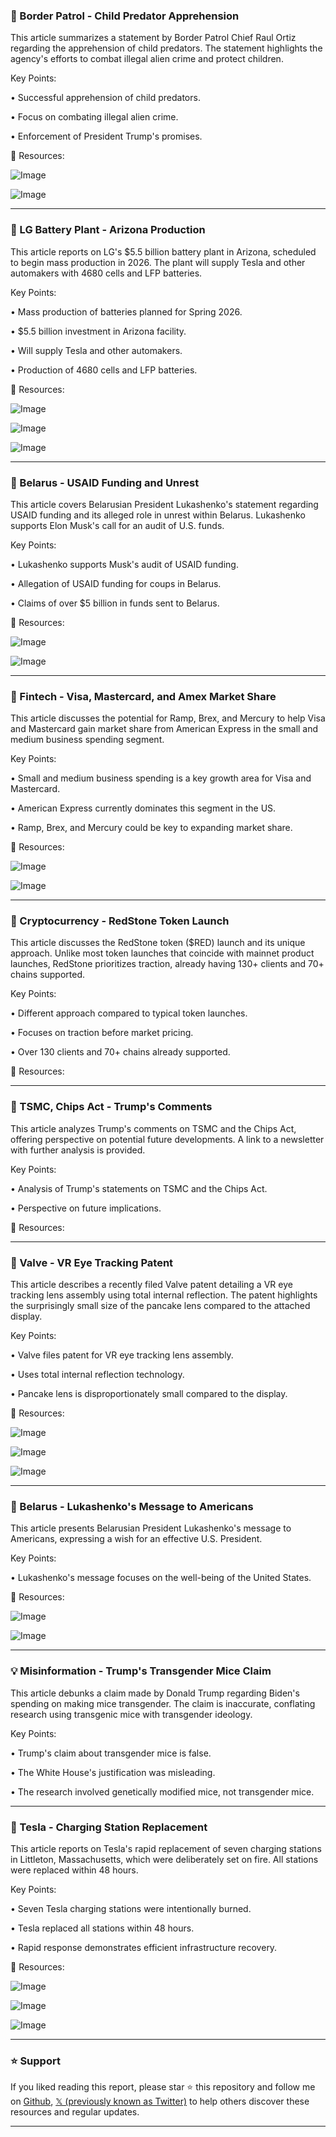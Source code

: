### 🤖 Border Patrol - Child Predator Apprehension

This article summarizes a statement by Border Patrol Chief Raul Ortiz regarding the apprehension of child predators.  The statement highlights the agency's efforts to combat illegal alien crime and protect children.

Key Points:

• Successful apprehension of child predators.


•  Focus on combating illegal alien crime.


•  Enforcement of President Trump's promises.


🔗 Resources:

![Image](https://pbs.twimg.com/ext_tw_video_thumb/1897446676245176320/pu/img/fk8Jiek-tuZeAK0K.jpg)

![Image](https://pbs.twimg.com/ext_tw_video_thumb/1897403304868495360/pu/img/0louXN2Ac6HHt7O7?format=jpg&name=240x240)


---
### 🚀  LG Battery Plant - Arizona Production

This article reports on LG's $5.5 billion battery plant in Arizona, scheduled to begin mass production in 2026. The plant will supply Tesla and other automakers with 4680 cells and LFP batteries.

Key Points:

• Mass production of batteries planned for Spring 2026.


•  $5.5 billion investment in Arizona facility.


•  Will supply Tesla and other automakers.


•  Production of 4680 cells and LFP batteries.


🔗 Resources:

![Image](https://pbs.twimg.com/media/GlVqX1cW0AA_Z78?format=jpg&name=small)

![Image](https://pbs.twimg.com/media/GlVqX1dXYAAJkMI?format=jpg&name=360x360)

![Image](https://pbs.twimg.com/media/GlVqX1cWYAAgGvS?format=jpg&name=360x360)


---
### 🤖 Belarus - USAID Funding and Unrest

This article covers Belarusian President Lukashenko's statement regarding USAID funding and its alleged role in unrest within Belarus. Lukashenko supports Elon Musk's call for an audit of U.S. funds.

Key Points:

•  Lukashenko supports Musk's audit of USAID funding.


•  Allegation of USAID funding for coups in Belarus.


•  Claims of over $5 billion in funds sent to Belarus.



🔗 Resources:

![Image](https://pbs.twimg.com/ext_tw_video_thumb/1897085059020042240/pu/img/_f9mImtDmWDofqnX.jpg)

![Image](https://pbs.twimg.com/amplify_video_thumb/1897079609515966464/img/k-7xyzsts27MrGBz?format=jpg&name=240x240)


---
### 🚀 Fintech - Visa, Mastercard, and Amex Market Share

This article discusses the potential for Ramp, Brex, and Mercury to help Visa and Mastercard gain market share from American Express in the small and medium business spending segment.

Key Points:

•  Small and medium business spending is a key growth area for Visa and Mastercard.


• American Express currently dominates this segment in the US.


•  Ramp, Brex, and Mercury could be key to expanding market share.


🔗 Resources:

![Image](https://pbs.twimg.com/media/GlVfTaRWkAAWjee?format=jpg&name=small)

![Image](https://pbs.twimg.com/media/GlVfg4wXcAAr3Kq?format=jpg&name=small)


---
### 🤖 Cryptocurrency - RedStone Token Launch

This article discusses the RedStone token ($RED) launch and its unique approach.  Unlike most token launches that coincide with mainnet product launches, RedStone prioritizes traction, already having 130+ clients and 70+ chains supported.

Key Points:

•  Different approach compared to typical token launches.


•  Focuses on traction before market pricing.


•  Over 130 clients and 70+ chains already supported.


🔗 Resources:


---
### 🤖  TSMC, Chips Act - Trump's Comments

This article analyzes Trump's comments on TSMC and the Chips Act, offering perspective on potential future developments.  A link to a newsletter with further analysis is provided.

Key Points:


• Analysis of Trump's statements on TSMC and the Chips Act.


•  Perspective on future implications.


🔗 Resources:


---
### 🤖 Valve - VR Eye Tracking Patent

This article describes a recently filed Valve patent detailing a VR eye tracking lens assembly using total internal reflection.  The patent highlights the surprisingly small size of the pancake lens compared to the attached display.

Key Points:

•  Valve files patent for VR eye tracking lens assembly.


•  Uses total internal reflection technology.


•  Pancake lens is disproportionately small compared to the display.


🔗 Resources:

![Image](https://pbs.twimg.com/media/GlVf2vcXsAA2zDR?format=jpg&name=small)

![Image](https://pbs.twimg.com/media/GlVf2vbWcAAJ3yD?format=jpg&name=360x360)

![Image](https://pbs.twimg.com/media/GlVf2vdWwAAc30T?format=jpg&name=small)


---
### 🤖 Belarus - Lukashenko's Message to Americans

This article presents Belarusian President Lukashenko's message to Americans, expressing a wish for an effective U.S. President.

Key Points:


•  Lukashenko's message focuses on the well-being of the United States.



🔗 Resources:

![Image](https://pbs.twimg.com/ext_tw_video_thumb/1897496428810760192/pu/img/JXwchvbflsUh-unW.jpg)

![Image](https://pbs.twimg.com/amplify_video_thumb/1897079609515966464/img/k-7xyzsts27MrGBz?format=jpg&name=240x240)


---
### 💡  Misinformation - Trump's Transgender Mice Claim

This article debunks a claim made by Donald Trump regarding Biden's spending on making mice transgender. The claim is inaccurate, conflating research using transgenic mice with transgender ideology.

Key Points:

• Trump's claim about transgender mice is false.


•  The White House's justification was misleading.


•  The research involved genetically modified mice, not transgender mice.


---
### 🚀 Tesla - Charging Station Replacement

This article reports on Tesla's rapid replacement of seven charging stations in Littleton, Massachusetts, which were deliberately set on fire.  All stations were replaced within 48 hours.

Key Points:

• Seven Tesla charging stations were intentionally burned.


• Tesla replaced all stations within 48 hours.


•  Rapid response demonstrates efficient infrastructure recovery.


🔗 Resources:

![Image](https://pbs.twimg.com/ext_tw_video_thumb/1897511896657297409/pu/img/Hc6BrzIoWHDV2579.jpg)

![Image](https://pbs.twimg.com/ext_tw_video_thumb/1896741615064010752/pu/img/YpkavwAt0WZfv3cd?format=jpg&name=240x240)

![Image](https://pbs.twimg.com/media/GlKUez1WsAAhtUz?format=jpg&name=360x360)


---

### ⭐️ Support

If you liked reading this report, please star ⭐️ this repository and follow me on [Github](https://github.com/Drix10), [𝕏 (previously known as Twitter)](https://x.com/DRIX_10_) to help others discover these resources and regular updates.

---